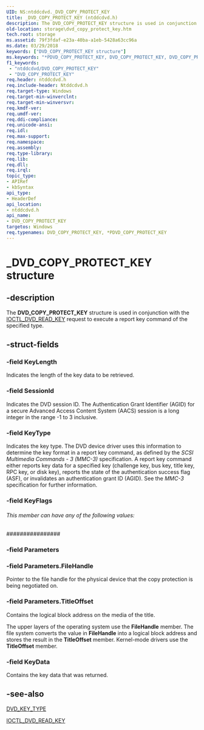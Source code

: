 ```yaml
---
UID: NS:ntddcdvd._DVD_COPY_PROTECT_KEY
title: _DVD_COPY_PROTECT_KEY (ntddcdvd.h)
description: The DVD_COPY_PROTECT_KEY structure is used in conjunction with the IOCTL_DVD_READ_KEY request to execute a report key command of the specified type.
old-location: storage\dvd_copy_protect_key.htm
tech.root: storage
ms.assetid: 79f3fdaf-e23a-40ba-a1eb-5428a63cc96a
ms.date: 03/29/2018
keywords: ["DVD_COPY_PROTECT_KEY structure"]
ms.keywords: "*PDVD_COPY_PROTECT_KEY, DVD_COPY_PROTECT_KEY, DVD_COPY_PROTECT_KEY structure [Storage Devices], PDVD_COPY_PROTECT_KEY, PDVD_COPY_PROTECT_KEY structure pointer [Storage Devices], _DVD_COPY_PROTECT_KEY, ntddcdvd/DVD_COPY_PROTECT_KEY, ntddcdvd/PDVD_COPY_PROTECT_KEY, storage.dvd_copy_protect_key, structs-DVD_3ea6aa08-28ce-42d0-855d-d2e83ce58f89.xml"
f1_keywords:
 - "ntddcdvd/DVD_COPY_PROTECT_KEY"
 - "DVD_COPY_PROTECT_KEY"
req.header: ntddcdvd.h
req.include-header: Ntddcdvd.h
req.target-type: Windows
req.target-min-winverclnt: 
req.target-min-winversvr: 
req.kmdf-ver: 
req.umdf-ver: 
req.ddi-compliance: 
req.unicode-ansi: 
req.idl: 
req.max-support: 
req.namespace: 
req.assembly: 
req.type-library: 
req.lib: 
req.dll: 
req.irql: 
topic_type:
- APIRef
- kbSyntax
api_type:
- HeaderDef
api_location:
- ntddcdvd.h
api_name:
- DVD_COPY_PROTECT_KEY
targetos: Windows
req.typenames: DVD_COPY_PROTECT_KEY, *PDVD_COPY_PROTECT_KEY
---
```


# _DVD_COPY_PROTECT_KEY structure


## -description


The <b>DVD_COPY_PROTECT_KEY</b> structure is used in conjunction with the <a href="https://docs.microsoft.com/windows-hardware/drivers/ddi/ntddcdvd/ni-ntddcdvd-ioctl_dvd_read_key">IOCTL_DVD_READ_KEY</a> request to execute a report key command of the specified type. 


## -struct-fields




### -field KeyLength

Indicates the length of the key data to be retrieved. 


### -field SessionId

Indicates the DVD session ID. The Authentication Grant Identifier (AGID) for a secure Advanced Access Content System (AACS) session is a long integer in the range -1 to 3 inclusive.


### -field KeyType

Indicates the key type. The DVD device driver uses this information to determine the key format in a report key command, as defined by the <i>SCSI Multimedia Commands - 3 (MMC-3)</i> specification. A report key command either reports key data for a specified key (challenge key, bus key, title key, RPC key, or disk key), reports the state of the authentication success flag (ASF), or invalidates an authentication grant ID (AGID). See the <i>MMC-3</i> specification for further information. 


### -field KeyFlags



######  This member can have any of the following values:



################ 


### -field Parameters


### -field Parameters.FileHandle

Pointer to the file handle for the physical device that the copy protection is being negotiated on.


### -field Parameters.TitleOffset

Contains the logical block address on the media of the title.

The upper layers of the operating system use the <b>FileHandle</b> member. The file system converts the value in <b>FileHandle</b> into a logical block address and stores the result in the <b>TitleOffset</b> member. Kernel-mode drivers use the <b>TitleOffset</b> member.


### -field KeyData

Contains the key data that was returned. 


## -see-also




<a href="https://docs.microsoft.com/windows-hardware/drivers/ddi/ntddcdvd/ne-ntddcdvd-dvd_key_type">DVD_KEY_TYPE</a>



<a href="https://docs.microsoft.com/windows-hardware/drivers/ddi/ntddcdvd/ni-ntddcdvd-ioctl_dvd_read_key">IOCTL_DVD_READ_KEY</a>
 

 

